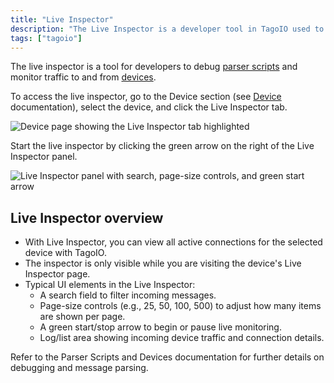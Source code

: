 ```yaml
---
title: "Live Inspector"
description: "The Live Inspector is a developer tool in TagoIO used to debug parser scripts and monitor device traffic; this article explains how to open and use the Live Inspector from a device page."
tags: ["tagoio"]
---
```


The live inspector is a tool for developers to debug [parser scripts](payload-parser/payload-parser) and monitor traffic to and from [devices](../devices/devices).

To access the live inspector, go to the Device section (see [Device](../devices/devices) documentation), select the device, and click the Live Inspector tab.

![Device page showing the Live Inspector tab highlighted](/docs_imagem/tagoio/live-inspector-2.png)

Start the live inspector by clicking the green arrow on the right of the Live Inspector panel.

![Live Inspector panel with search, page-size controls, and green start arrow](/docs_imagem/tagoio/live-inspector-2.png)

## Live Inspector overview

- With Live Inspector, you can view all active connections for the selected device with TagoIO.
- The inspector is only visible while you are visiting the device's Live Inspector page.
- Typical UI elements in the Live Inspector:
  - A search field to filter incoming messages.
  - Page-size controls (e.g., 25, 50, 100, 500) to adjust how many items are shown per page.
  - A green start/stop arrow to begin or pause live monitoring.
  - Log/list area showing incoming device traffic and connection details.

Refer to the Parser Scripts and Devices documentation for further details on debugging and message parsing.